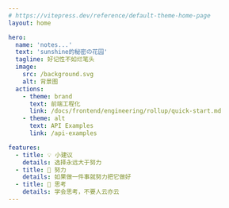 ```yaml
---
# https://vitepress.dev/reference/default-theme-home-page
layout: home

hero:
  name: 'notes...'
  text: 'sunshine的秘密の花园'
  tagline: 好记性不如烂笔头
  image:
    src: /background.svg
    alt: 背景图
  actions:
    - theme: brand
      text: 前端工程化
      link: /docs/frontend/engineering/rollup/quick-start.md
    - theme: alt
      text: API Examples
      link: /api-examples

features:
  - title: 💡 小建议
    details: 选择永远大于努力
  - title: 🧗 努力
    details: 如果做一件事就努力把它做好
  - title: 🤔 思考
    details: 学会思考，不要人云亦云
---
```

